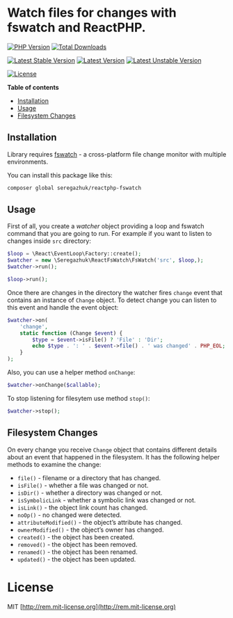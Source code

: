 # Watch files for changes with fswatch and ReactPHP.

[![PHP Version](https://img.shields.io/packagist/php-v/seregazhuk/reactphp-fswatch.svg)](https://php.net/)
[![Total Downloads](https://poser.pugx.org/seregazhuk/reactphp-fswatch/downloads)](https://packagist.org/packages/seregazhuk/reactphp-fswatch)

[![Latest Stable Version](https://poser.pugx.org/seregazhuk/reactphp-fswatch/v/stable)](https://packagist.org/packages/seregazhuk/reactphp-fswatch)
[![Latest Version](https://img.shields.io/packagist/v/seregazhuk/reactphp-fswatch.svg)](https://packagist.org/packages/seregazhuk/reactphp-fswatch)
[![Latest Unstable Version](https://poser.pugx.org/seregazhuk/reactphp-fswatch/v/unstable)](https://packagist.org/packages/seregazhuk/reactphp-fswatch)

[![License](https://poser.pugx.org/seregazhuk/reactphp-fswatch/license)](https://packagist.org/packages/seregazhuk/reactphp-fswatch)


**Table of contents**

* [Installation](#installation)
* [Usage](#usage)
* [Filesystem Changes](#filesystem-changes)

## Installation

Library requires [fswatch](https://github.com/emcrisostomo/fswatch) - a cross-platform file change
 monitor with multiple environments.

You can install this package like this:

```bash
composer global seregazhuk/reactphp-fswatch
```

## Usage

First of all, you create a *watcher* object providing a loop and fswatch command that 
you are going to run. For example if you want to listen to changes inside `src` directory:

```php
$loop = \React\EventLoop\Factory::create();
$watcher = new \Seregazhuk\ReactFsWatch\FsWatch('src', $loop,);
$watcher->run();

$loop->run();
``` 

Once there are changes in the directory the watcher fires `change` event that contains an
instance of `Change` object. To detect change you can listen to this event and
handle the event object:

```php
$watcher->on(
    'change',
    static function (Change $event) {
        $type = $event->isFile() ? 'File' : 'Dir';
        echo $type . ': ' . $event->file() . ' was changed' . PHP_EOL;
    }
);
```

Also, you can use a helper method `onChange`:

```php
$watcher->onChange($callable);
```

To stop listening for filesytem use method `stop()`:

```php
$watcher->stop();
```

## Filesystem Changes

On every change you receive `Change` object that contains different details about 
an event that happened in the filesystem. It has the following helper methods to examine the change:

 - `file()` - filename or a directory that has changed.
 - `isFile()` - whether a file was changed or not.
 - `isDir()` - whether a directory was changed or not.
 - `isSymbolicLink` - whether a symbolic link was changed or not.
 - `isLink()` - the object link count has changed.
 - `noOp()` - no changed were detected.
 - `attributeModified()` - the object’s attribute has changed.
 - `ownerModified()` - the object’s owner has changed.
 - `created()` - the object has been created.
 - `removed()` - the object has been removed.
 - `renamed()` - the object has been renamed.
 - `updated()` - the object has been updated. 

# License

MIT [http://rem.mit-license.org](http://rem.mit-license.org)
